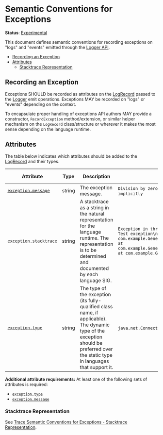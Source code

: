 # Semantic Conventions for Exceptions

**Status**: [Experimental](../../document-status.md)

This document defines semantic conventions for recording exceptions on "logs"
and "events" emitted through the [Logger API](../api.md#logger).

<!-- toc -->

- [Recording an Exception](#recording-an-exception)
- [Attributes](#attributes)
  * [Stacktrace Representation](#stacktrace-representation)

<!-- tocstop -->

## Recording an Exception

Exceptions SHOULD be recorded as attributes on the
[LogRecord](../api.md#logrecord) passed to the [Logger](../api.md#logger) emit
operations. Exceptions MAY be recorded on "logs" or "events" depending on the
context.

To encapsulate proper handling of exceptions API authors MAY provide a
constructor, `RecordException` method/extension, or similar helper mechanism on
the `LogRecord` class/structure or wherever it makes the most sense depending on
the language runtime.

## Attributes

The table below indicates which attributes should be added to the
[LogRecord](../api.md#logrecord) and their types.

<!-- semconv log-exception -->
| Attribute  | Type | Description  | Examples  | Requirement Level |
|---|---|---|---|---|
| [`exception.message`](../../trace/semantic_conventions/exceptions.md) | string | The exception message. | `Division by zero`; `Can't convert 'int' object to str implicitly` | See below |
| [`exception.stacktrace`](../../trace/semantic_conventions/exceptions.md) | string | A stacktrace as a string in the natural representation for the language runtime. The representation is to be determined and documented by each language SIG. | `Exception in thread "main" java.lang.RuntimeException: Test exception\n at com.example.GenerateTrace.methodB(GenerateTrace.java:13)\n at com.example.GenerateTrace.methodA(GenerateTrace.java:9)\n at com.example.GenerateTrace.main(GenerateTrace.java:5)` | Recommended |
| [`exception.type`](../../trace/semantic_conventions/exceptions.md) | string | The type of the exception (its fully-qualified class name, if applicable). The dynamic type of the exception should be preferred over the static type in languages that support it. | `java.net.ConnectException`; `OSError` | See below |

**Additional attribute requirements:** At least one of the following sets of attributes is required:

* [`exception.type`](../../trace/semantic_conventions/exceptions.md)
* [`exception.message`](../../trace/semantic_conventions/exceptions.md)
<!-- endsemconv -->

### Stacktrace Representation

See [Trace Semantic Conventions for Exceptions - Stacktrace
Representation](../../trace/semantic_conventions/exceptions.md#stacktrace-representation).
